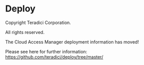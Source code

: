 # Deploy

Copyright Teradici Corporation.

All rights reserved.

The Cloud Access Manager deployment information has moved!

Please see here for further information: https://github.com/teradici/deploy/tree/master/